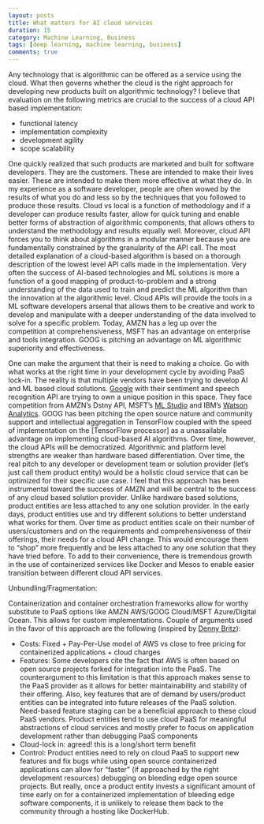 ```yaml
---
layout: posts
title: What matters for AI cloud services
duration: 15
category: Machine Learning, Business
tags: [deep learning, machine learning, business]
comments: true
---
```


Any technology that is algorithmic can be offered as a service using the cloud. What then governs whether the cloud is the right approach for developing new products built on algorithmic technology? I believe that evaluation on the following metrics are crucial to the success of a cloud API based implementation:

- functional latency
- implementation complexity
- development agility
- scope scalability

One quickly realized that such products are marketed and built for software developers. They are the customers. These are intended to make their lives easier. These are intended to make them more effective at what they do. In my experience as a software developer, people are often wowed by the results of what you do and less so by the techniques that you followed to produce those results. Cloud vs local is a function of methodology and if a developer can produce results faster, allow for quick tuning and enable better forms of abstraction of algorithmic components, that allows others to understand the methodology and results equally well. Moreover, cloud API forces you to think about algorithms in a modular manner because you are fundamentally constrained by the granularity of the API call. The most detailed explanation of a cloud-based algorithm is based on a thorough description of the lowest level API calls made in the implementation.
Very often the success of AI-based technologies and ML solutions is more a function of a good mapping of product-to-problem and a strong understanding of the data used to train and predict the ML algorithm than the innovation at the algorithmic level. Cloud APIs will provide the tools in a ML software developers arsenal that allows them to be creative and work to develop and manipulate with a deeper understanding of the data involved to solve for a specific problem. Today, AMZN has a leg up over the competition at comprehensiveness, MSFT has an advantage on enterprise and tools integration. GOOG is pitching an advantage on ML algorithmic superiority and effectiveness.

One can make the argument that their is need to making a choice. Go with what works at the right time in your development cycle by avoiding PaaS lock-in. The reality is that multiple vendors have been trying to develop AI and ML based cloud solutions. [Google] with their sentiment and speech recognition API are trying to own a unique position in this space. They face competition from AMZN’s Dstny API, MSFT’s [ML Studio] and IBM’s [Watson Analytics]. GOOG has been pitching the open source nature and community support and intellectual aggregation in TensorFlow coupled with the speed of implementation on the [TensorFlow processor] as a unassailable advantage on implementing cloud-based AI algorithms. Over time, however, the cloud APIs will be democratized. Algorithmic and platform level strengths are weaker than hardware based differentiation. Over time, the real pitch to any developer or development team or solution provider (let’s just call them product entity) would be a holistic cloud service that can be optimized for their specific use case. I feel that this approach has been instrumental toward the success of AMZN and will be central to the success of any cloud based solution provider. Unlike hardware based solutions, product entities are less attached to any one solution provider. In the early days, product entities use and try different solutions to better understand what works for them. Over time as product entities scale on their number of users/customers and on the requirements and comprehensiveness of their offerings, their needs for a cloud API change. This would encourage them to “shop” more frequently and be less attached to any one solution that they have tried before. To add to their convenience, there is tremendous growth in the use of containerized services like Docker and Mesos to enable easier transition between different cloud API services.

Unbundling/Fragmentation:

Containerization and container orchestration frameworks allow for worthy substitute to PaaS options like AMZN AWS/GOOG Cloud/MSFT Azure/Digital Ocean. This allows for custom implementations. Couple of arguments used in the favor of this approach are the following (inspired by [Denny Britz]):

- Costs: Fixed + Pay-Per-Use model of AWS vs close to free pricing for containerized applications + cloud charges
- Features: Some developers cite the fact that AWS is often based on open source projects forked for integration into the PaaS. The counterargument to this limitation is that this approach makes sense to the PaaS provider as it allows for better maintainability and stability of their offering. Also, key features that are of demand by users/product entities can be integrated into future releases of the PaaS solution. Need-based feature staging can be a beneficial approach to these cloud PaaS vendors. Product entities tend to use cloud PaaS for meaningful abstractions of cloud services and mostly prefer to focus on application development rather than debugging PaaS components
- Cloud-lock in: agreed! this is a long/short term benefit
- Control: Product entities need to rely on cloud PaaS to support new features and fix bugs while using open source containerized applications can allow for “faster” (if approached by the right development resources) debugging on bleeding edge open source projects. But really, once a product entity invests a significant amount of time early on for a containerized implementation of bleeding edge software components, it is unlikely to release them back to the community through a hosting like DockerHub.

[Google]: http://www.theverge.com/2016/7/22/12255334/google-cloud-ai-deepmind?yptr=yahoo
[TensorFlow chip]: http://www.theverge.com/circuitbreaker/2016/5/19/11716818/google-alphago-hardware-asic-chip-tensor-processor-unit-machine-learning
[ML Studio]: http://www.kdnuggets.com/2014/11/microsoft-azure-machine-learning.html
[Watson Analytics]: http://www.kdnuggets.com/2014/12/ibm-watson-analytics-microsoft-azure-machine-learning-p1.html
[Denny Britz]: http://blog.dennybritz.com/2015/10/06/the-unbundling-of-aws/
